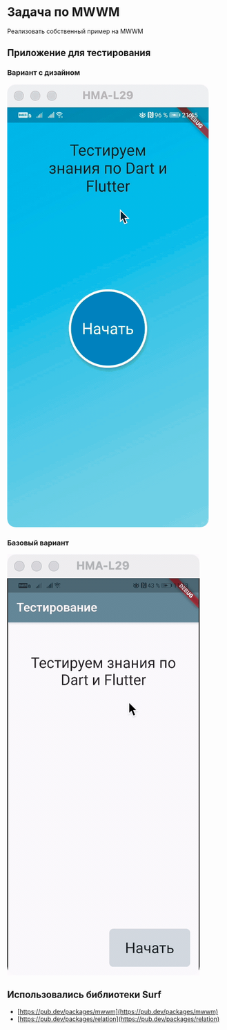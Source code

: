 # Задача по MWWM

Реализовать собственный пример на MWWM

## Приложение для тестирования


### Вариант с дизайном
![Прикрутила дизайн](docs/images/demo-mwwm-2.gif)

### Базовый вариант
![Базовый вариант](docs/images/demo-mwwm-1.gif)

## Использовались библиотеки Surf

- [https://pub.dev/packages/mwwm](https://pub.dev/packages/mwwm)
- [https://pub.dev/packages/relation](https://pub.dev/packages/relation)
